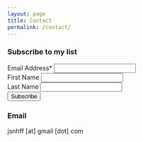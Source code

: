 ```yaml
---
layout: page
title: Contact
permalink: /contact/
---
```

<div class="clearfix">
<div class="col col-6">
<!-- Begin MailChimp Signup Form -->
<div>
    <form action="//jason-huff.us5.list-manage.com/subscribe/post?u=7089cac3f4f834fe7a27ad78f&amp;id=c5fc86774b" method="post" id="mc-embedded-subscribe-form" name="mc-embedded-subscribe-form" class="validate" target="_blank" novalidate>
        <h3 class="mt0">Subscribe to my list</h3>
        <div class="">
            <label for="mce-EMAIL">Email Address*</label>
            <input type="email" value="" name="EMAIL" class="required block mb1 field-light" id="mce-EMAIL">
        </div>
        <div class="">
            <label for="mce-FNAME">First Name </label>
            <input type="text" value="" name="FNAME" class="block mb1 field-light" id="mce-FNAME">
        </div>
        <div class="">
            <label for="mce-LNAME">Last Name </label>
            <input type="text" value="" name="LNAME" class="block mb1 field-light" id="mce-LNAME">
        </div>
        <div id="mce-responses" class="">
            <div class="response" id="mce-error-response" style="display:none"></div>
            <div class="response" id="mce-success-response" style="display:none"></div>
        </div>
        <!-- real people should not fill this in and expect good things - do not remove this or risk form bot signups-->
        <div style="position: absolute; left: -5000px;">
            <input type="text" name="b_7089cac3f4f834fe7a27ad78f_c5fc86774b" tabindex="-1" value="">
        </div>
        <div class="">
            <input type="submit" value="Subscribe" name="subscribe" id="" class="button black bg-darken-2 mt2">
        </div>
    </form>
</div>
<!--End mc_embed_signup-->
</div>

<div class="col col-6">
    <h3 class="mt0">Email</h3>
    jsnhff [at] gmail [dot] com
</div>
</div>
